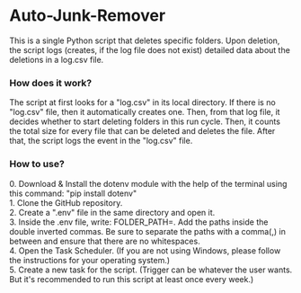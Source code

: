 # Auto-Junk-Remover
This is a single Python script that deletes specific folders. Upon deletion, the script logs (creates, if the log file does not exist) detailed data about the deletions in a log.csv file.
<h3>How does it work?</h3>
The script at first looks for a "log.csv" in its local directory. If there is no "log.csv" file, then it automatically creates one. Then, from that log file, it decides whether to start deleting folders in this run cycle. Then, it counts the total size for every file that can be deleted and deletes the file. After that, the script logs the event in the "log.csv" file.

<h3>How to use?</h3>
0. Download & Install the dotenv module with the help of the terminal using this command: "pip install dotenv"<br> 
1. Clone the GitHub repository.<br>
2. Create a ".env" file in the same directory and open it. <br>
3. Inside the .env file, write: FOLDER_PATH=. Add the paths inside the double inverted commas. Be sure to separate the paths with a comma(,) in between and ensure that there are no whitespaces. <br>
4. Open the Task Scheduler. (If you are not using Windows, please follow the instructions for your operating system.)<br>
5. Create a new task for the script. (Trigger can be whatever the user wants. But it's recommended to run this script at least once every week.)<br>
